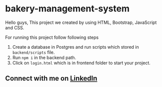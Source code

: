 # bakery-management-system

Hello guys,
This project we created by using HTML, Bootstrap, JavaScript and CSS.

For running this project follow following steps

1. Create a database in Postgres and run scripts which stored in `backend/scripts` file.
2. Run `npm i` in the backend path.
3. Click on `login.html` which is in frontend folder to start your project.

## Connect with me on [LinkedIn](https://www.linkedin.com/in/adate/)
